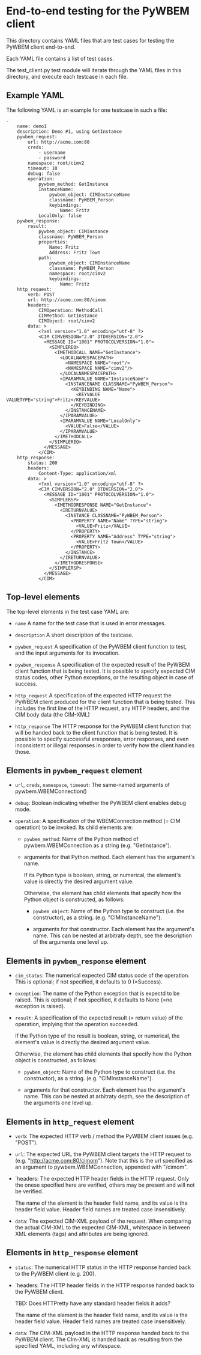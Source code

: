 End-to-end testing for the PyWBEM client
========================================

This directory contains YAML files that are test cases for testing the PyWBEM
client end-to-end.

Each YAML file contains a list of test cases.

The test_client.py test module will iterate through the YAML files in this
directory, and execute each testcase in each file.

Example YAML
------------

The following YAML is an example for one testcase in such a file:

    -
        name: demo1
        description: Demo #1, using GetInstance
        pywbem_request:
            url: http://acme.com:80
            creds:
                - username
                - password
            namespace: root/cimv2
            timeout: 10
            debug: false
            operation:
                pywbem_method: GetInstance
                InstanceName:
                    pywbem_object: CIMInstanceName
                    classname: PyWBEM_Person
                    keybindings:
                        Name: Fritz
                LocalOnly: false
        pywbem_response:
            result:
                pywbem_object: CIMInstance
                classname: PyWBEM_Person
                properties:
                    Name: Fritz
                    Address: Fritz Town
                path:
                    pywbem_object: CIMInstanceName
                    classname: PyWBEM_Person
                    namespace: root/cimv2
                    keybindings:
                        Name: Fritz
        http_request:
            verb: POST
            url: http://acme.com:80/cimom
            headers:
                CIMOperation: MethodCall
                CIMMethod: GetInstance
                CIMObject: root/cimv2
            data: >
                <?xml version="1.0" encoding="utf-8" ?>
                <CIM CIMVERSION="2.0" DTDVERSION="2.0">
                  <MESSAGE ID="1001" PROTOCOLVERSION="1.0">
                    <SIMPLEREQ>
                      <IMETHODCALL NAME="GetInstance">
                        <LOCALNAMESPACEPATH>
                          <NAMESPACE NAME="root"/>
                          <NAMESPACE NAME="cimv2"/>
                        </LOCALNAMESPACEPATH>
                        <IPARAMVALUE NAME="InstanceName">
                          <INSTANCENAME CLASSNAME="PyWBEM_Person">
                            <KEYBINDING NAME="Name">
                              <KEYVALUE VALUETYPE="string">Fritz</KEYVALUE>
                            </KEYBINDING>
                          </INSTANCENAME>
                        </IPARAMVALUE>
                        <IPARAMVALUE NAME="LocalOnly">
                          <VALUE>False</VALUE>
                        </IPARAMVALUE>
                      </IMETHODCALL>
                    </SIMPLEREQ>
                  </MESSAGE>
                </CIM>
        http_response:
            status: 200
            headers:
                Content-Type: application/xml
            data: >
                <?xml version="1.0" encoding="utf-8" ?>
                <CIM CIMVERSION="2.0" DTDVERSION="2.0">
                  <MESSAGE ID="1001" PROTOCOLVERSION="1.0">
                    <SIMPLERSP>
                      <IMETHODRESPONSE NAME="GetInstance">
                        <IRETURNVALUE>
                          <INSTANCE CLASSNAME="PyWBEM_Person">
                            <PROPERTY NAME="Name" TYPE="string">
                              <VALUE>Fritz</VALUE>
                            </PROPERTY>
                            <PROPERTY NAME="Address" TYPE="string">
                              <VALUE>Fritz Town</VALUE>
                            </PROPERTY>
                          </INSTANCE>
                        </IRETURNVALUE>
                      </IMETHODRESPONSE>
                    </SIMPLERSP>
                  </MESSAGE>
                </CIM>

Top-level elements
------------------

The top-level elements in the test case YAML are:

* `name`
  A name for the test case that is used in error messages.

* `description`
  A short description of the testcase.

* `pywbem_request`
  A specification of the PyWBEM client function to test, and the input
  arguments for its invocation.

* `pywbem_response`
  A specification of the expected result of the PyWBEM client function that is
  being tested. It is possible to specify expected CIM status codes, other
  Python exceptions, or the resulting object in case of success.

* `http_request`
  A specification of the expected HTTP request the PyWBEM client produced
  for the client function that is being tested. This includes the first line
  of the HTTP request, any HTTP headers, and the CIM body data (the CIM-XML)

* `http_response`
  The HTTP response for the PyWBEM client function that will be handed back
  to the client function that is being tested.
  It is possible to specify successful eresponses, error responses, and even
  inconsistent or illegal responses in order to verify how the client handles
  those.

Elements in `pywbem_request` element
------------------------------------

* `url`, `creds`, `namespace`, `timeout`:
  The same-named arguments of pywbem.WBEMConnection()

* `debug`:
  Boolean indicating whether the PyWBEM client enables debug mode.

* `operation`:
  A specification of the WBEMConnection method (= CIM operation) to be
  invoked. Its child elements are:

  * `pywbem_method`:
    Name of the Python method of pywbem.WBEMConnection as a string
    (e.g. "GetInstance").

  * arguments for that Python method. Each element has the argument's name.

    If its Python type is boolean, string, or numerical, the element's
    value is directly the desired argument value.

    Otherwise, the element has child elements that specify how the Python
    object is constructed, as follows:

    * `pywbem_object`:
      Name of the Python type to construct (i.e. the constructor), as a string.
      (e.g. "CIMInstanceName").

    * arguments for that constructor. Each element has the argument's name. This
      can be nested at arbitraty depth, see the description of the arguments one
      level up.

Elements in `pywbem_response` element
-------------------------------------

* `cim_status`:
  The numerical expected CIM status code of the operation.
  This is optional; if not specified, it defaults to 0 (=Success).

* `exception`:
  The name of the Python exception that is expectd to be raised.
  This is optional; if not specified, it defaults to None (=no exception is
  raised).

* `result`:
  A specification of the expected result (= return value) of the operation,
  implying that the operation succeeded.

  If the Python type of the result is boolean, string, or numerical, the
  element's value is directly the desired argument value.

  Otherwise, the element has child elements that specify how the Python
  object is constructed, as follows:

  * `pywbem_object`:
    Name of the Python type to construct (i.e. the constructor), as a string.
    (e.g. "CIMInstanceName").

  * arguments for that constructor. Each element has the argument's name. This
    can be nested at arbitraty depth, see the description of the arguments one
    level up.

Elements in `http_request` element
------------------------------------

* `verb`:
  The expected HTTP verb / method the PyWBEM client issues (e.g. "POST").

* `url`:
  The expected URL the PyWBEM client targets the HTTP request to
  (e.g. "http://acme.com:80/cimom").
  Note that this is the url specified as an argument to pywbem.WBEMConnection,
  appended with "/cimom".

* `headers:
  The expected HTTP header fields in the HTTP request. Only the onese specified
  here are verified, others may be present and will not be verified.

  The name of the element is the header field name, and its value is the
  header field value. Header field names are treated case insensitively.
  
* `data`:
  The expected CIM-XML payload of the request. When comparing the actual CIM-XML
  to the expected CIM-XML, whitespace in between XML elements (tags) and
  attributes are being ignored.

Elements in `http_response` element
-------------------------------------

* `status`:
  The numerical HTTP status in the HTTP response handed back to the PyWBEM
  client (e.g. 200).

* `headers:
  The HTTP header fields in the HTTP response handed back to the PyWBEM
  client.

  TBD: Does HTTPretty have any standard header fields it adds?

  The name of the element is the header field name, and its value is the
  header field value. Header field names are treated case insensitively.
  
* `data`:
  The CIM-XML payload in the HTTP response handed back to the PyWBEM
  client. The CIm-XML is handed back as resulting from the specified
  YAML, including any whitespace.
